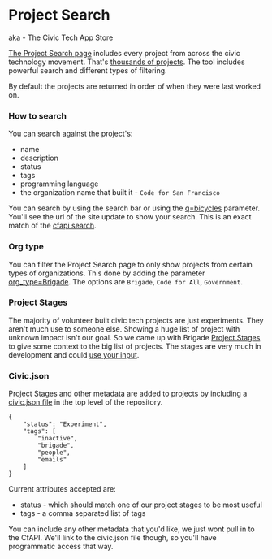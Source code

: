 # Project Search
aka - The Civic Tech App Store

[The Project Search page](http://www.codeforamerica.org/brigade/projects) includes every project from across the civic technology movement. That's [thousands of projects](http://www.codeforamerica.org/brigade/numbers/). The tool includes powerful search and different types of filtering.

By default the projects are returned in order of when they were last worked on.

### How to search
You can search against the project's:
* name
* description
* status
* tags
* programming language
* the organization name that built it - `Code for San Francisco`

You can search by using the search bar or using the [q=bicycles](http://www.codeforamerica.org/brigade/projects?q=bicycles) parameter. You'll see the url of the site update to show your search. This is an exact match of the [cfapi search](http://www.codeforamerica.org/api/projects?q=bicycles).

### Org type
You can filter the Project Search page to only show projects from certain types of organizations. This done by adding the parameter [org_type=Brigade](http://www.codeforamerica.org/brigade/projects?org_type=Brigade). The options are `Brigade`, `Code for All`, `Government`.

### Project Stages
The majority of volunteer built civic tech projects are just experiments. They aren't much use to someone else. Showing a huge list of project with unknown impact isn't our goal. So we came up with Brigade [Project Stages](http://www.codeforamerica.org/brigade/projects/stages) to give some context to the big list of projects. The stages are very much in development and could [use your input](https://github.com/codeforamerica/brigade/milestones/project%20search).

### Civic.json
Project Stages and other metadata are added to projects by including a [civic.json file](https://github.com/codeforamerica/attendance/blob/gh-pages/civic.json) in the top level of the repository.

```
{
    "status": "Experiment", 
    "tags": [
        "inactive", 
        "brigade", 
        "people", 
        "emails"
    ]
}
```

Current attributes accepted are:
* status - which should match one of our project stages to be most useful
* tags - a comma separated list of tags

You can include any other metadata that you'd like, we just wont pull in to the CfAPI. We'll link to the civic.json file though, so you'll have programmatic access that way.